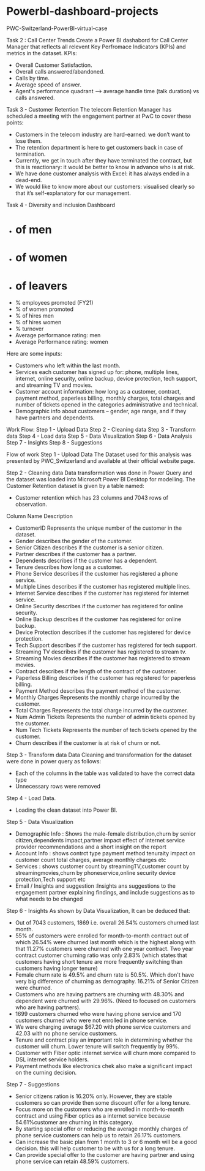 # PowerbI-dashboard-projects
PWC-Switzerland-PowerBI-virtual-case

Task 2 : Call Center Trends
Create a Power BI dashabord for Call Center Manager that reflects all relevent Key Perfromace Indicators (KPIs) and metrics in the dataset.
KPIs: 
- Overall Customer Satisfaction.
- Overall calls answered/abandoned.
- Calls by time.
- Average speed of answer.
- Agent's performance quadrant --> average handle time (talk duration) vs calls answered.

Task 3 - Customer Retention
The telecom Retention Manager has scheduled a meeting with the engagement partner at PwC to cover these points:

- Customers in the telecom industry are hard-earned: we don’t want to lose them.
- The retention department is here to get customers back in case of termination.
- Currently, we get in touch after they have terminated the contract, but this is reactionary: it would be better to know in advance who is at risk.
- We have done customer analysis with Excel: it has always ended in a dead-end.
- We would like to know more about our customers: visualised clearly so that it’s self-explanatory for our management.
  
Task 4 - Diversity and inclusion Dashboard
- # of men
- # of women
- # of leavers
- % employees promoted (FY21)
- % of women promoted
- % of hires men
- % of hires women
- % turnover 
- Average performance rating: men
- Average Performance rating: women


Here are some inputs:

- Customers who left within the last month.
- Services each customer has signed up for: phone, multiple lines, internet, online security, online backup, device protection, tech support, and streaming TV and movies.
- Customer account information: how long as a customer, contract, payment method, paperless billing, monthly charges, total charges and number of tickets opened in the categories administrative and technical.
- Demographic info about customers – gender, age range, and if they have partners and dependents.
  
Work Flow:
Step 1 - Upload Data
Step 2 - Cleaning data
Step 3 - Transform data
Step 4 - Load data
Step 5 - Data Visualization
Step 6 - Data Analysis
Step 7 - Insights
Step 8 - Suggestions

Flow of work
Step 1 - Upload Data
The Dataset used for this analysis was presented by PWC_Switzerland and available at their official website page.

Step 2 - Cleaning data
Data transformation was done in Power Query and the dataset was loaded into Microsoft Power BI Desktop for modelling. The Customer Retention dataset is given by a table named:
- Customer retention which has 23 columns and 7043 rows of observation.

Column Name	Description
- CustomerID	Represents the unique number of the customer in the dataset.
- Gender	describes the gender of the customer.
- Senior Citizen describes if the customer is a senior citizen.
- Partner	describes if the customer has a partner.
- Dependents describes if the customer has a dependent.
- Tenure describes how long as a customer.
- Phone Service	describes if the customer has registered a phone service.
- Multiple Lines describes if the customer has registered multiple lines.
- Internet Service describes if the customer has registered for internet service.
- Online Security	describes if the customer has registered for online security.
- Online Backup	describes if the customer has registered for online backup.
- Device Protection	describes if the customer has registered for device protection.
- Tech Support describes if the customer has registered for tech support.
- Streaming TV	describes if the customer has registered to stream tv.
- Streaming Movies describes if the customer has registered to stream movies.
- Contract	describes if the length of the contract of the customer.
- Paperless Billing	describes if the customer has registered for paperless billing.
- Payment Method	describes the payment method of the customer.
- Monthly Charges	Represents the monthly charge incurred by the customer.
- Total Charges	Represents the total charge incurred by the customer.
- Num Admin Tickets	Represents the number of admin tickets opened by the customer.
- Num Tech Tickets Represents the number of tech tickets opened by the customer.
- Churn	describes if the customer is at risk of churn or not.
  
Step 3 - Transform data
Data Cleaning and transformation for the dataset were done in power query as follows: 
- Each of the columns in the table was validated to have the correct data type
- Unnecessary rows were removed

Step 4 - Load Data.
- Loading the clean dataset into Power BI.

Step 5 - Data Visualization
- Demographic Info : Shows the male-female distribution,churn by senior citizen,dependents impact,partner impact effect of internet service provider recommendations and a short insight on the report
- Account Info : shows contrct type payment method tenuraity impact on customer count total charges, average monthly charges etc
- Services : shows customer count by streamingTV,customer count by streamingmovies,churn by phoneservice,online security device protection,Tech support etc
- Email / Insights and suggestion :Insights ans suggestions to the engagement partner explaining findings, and include suggestions as to what needs to be changed 

Step 6 - Insights
As shown by Data Visualization, It can be deduced that:
- Out of 7043 customers, 1869 i.e. overall 26.54% customers churned last month.
- 55% of customers were enrolled for month-to-month contract out of which 26.54% were churned last month which is the highest along with that 11.27% customers were churned with one year contract. Two year contract customer churning ratio was only 2.83% (which states that customers having short tenure are more frequently switching than customers having longer tenure)
- Female churn rate is 49.5% and churn rate is 50.5%. Which don't have very big difference of churning as demography.  16.21% of Senior Citizen were churned.
- Customers who are having partners are churning with 48.30% and dependent were churned with 29.96%. (Need to focused on customers who are having partners).
- 1699 customers churned who were having phone service and 170 customers churned who were not enrolled in phone service.
- We were charging average $67.20 with phone service customers and 42.03 with no phone service customers.
- Tenure and contract play an important role in determining whether the customer will churn. Lower tenure will switch frequently by 99%.
- Customer with Fiber optic internet service will churn more compared to DSL internet service holders.
- Payment methods like electronics chek also make a significant impact on the curning decision.

Step 7 - Suggestions
- Senior citizens ration is 16.20% only. However, they are stable customers so can provide then some discount offer for a long tenure.
- Focus more on the customers who are  enrolled in month-to-month contract and using Fiber optics as a internet service because 54.61%customer are churning in this category.
- By starting special offer or reducing the average monthly charges of phone service customers can help us to retain 26.17% customers.
- Can increase the basic plan from 1 month to 3 or 6 month will be a good decision. this will help customer to be with us for a long tenure.
- Can provide special offer to the customer are having partner and using phone service can retain 48.59% customers.

